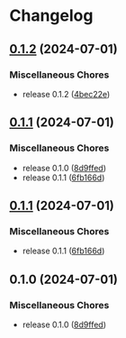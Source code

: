 # Changelog

## [0.1.2](https://github.com/VersesTech/helm-charts/compare/genius-core-v0.1.1...genius-core-v0.1.2) (2024-07-01)


### Miscellaneous Chores

* release 0.1.2 ([4bec22e](https://github.com/VersesTech/helm-charts/commit/4bec22e2a352a29ce1e3b1d9c725470f7f082584))

## [0.1.1](https://github.com/VersesTech/helm-charts/compare/genius-core-v0.1.1...genius-core-v0.1.1) (2024-07-01)


### Miscellaneous Chores

* release 0.1.0 ([8d9ffed](https://github.com/VersesTech/helm-charts/commit/8d9ffed4f904acb6ddd7187712e614d723e37db0))
* release 0.1.1 ([6fb166d](https://github.com/VersesTech/helm-charts/commit/6fb166d04c8e4c63145a68a223e00c258b489713))

## [0.1.1](https://github.com/VersesTech/helm-charts/compare/genius-core-v0.1.0...genius-core-v0.1.1) (2024-07-01)


### Miscellaneous Chores

* release 0.1.1 ([6fb166d](https://github.com/VersesTech/helm-charts/commit/6fb166d04c8e4c63145a68a223e00c258b489713))

## 0.1.0 (2024-07-01)


### Miscellaneous Chores

* release 0.1.0 ([8d9ffed](https://github.com/VersesTech/helm-charts/commit/8d9ffed4f904acb6ddd7187712e614d723e37db0))
